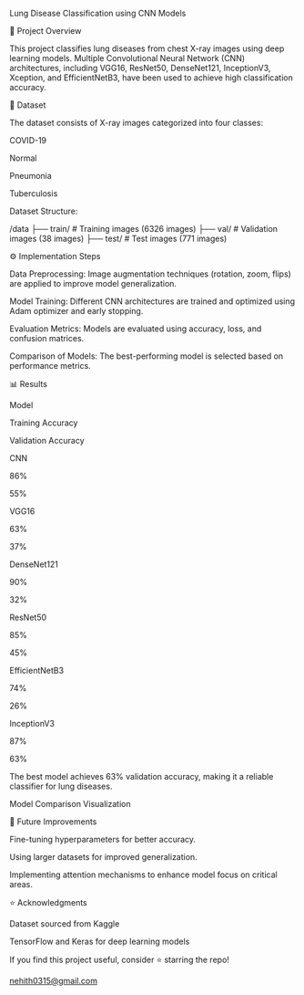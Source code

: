 Lung Disease Classification using CNN Models

📌 Project Overview

This project classifies lung diseases from chest X-ray images using deep learning models. Multiple Convolutional Neural Network (CNN) architectures, including VGG16, ResNet50, DenseNet121, InceptionV3, Xception, and EfficientNetB3, have been used to achieve high classification accuracy.

📂 Dataset

The dataset consists of X-ray images categorized into four classes:

COVID-19

Normal

Pneumonia

Tuberculosis

Dataset Structure:

/data
   ├── train/       # Training images (6326 images)
   ├── val/         # Validation images (38 images)
   ├── test/        # Test images (771 images)

⚙️ Implementation Steps

Data Preprocessing: Image augmentation techniques (rotation, zoom, flips) are applied to improve model generalization.

Model Training: Different CNN architectures are trained and optimized using Adam optimizer and early stopping.

Evaluation Metrics: Models are evaluated using accuracy, loss, and confusion matrices.

Comparison of Models: The best-performing model is selected based on performance metrics.

📊 Results

Model

Training Accuracy

Validation Accuracy

CNN

86%

55%

VGG16

63%

37%

DenseNet121

90%

32%

ResNet50

85%

45%

EfficientNetB3

74%

26%

InceptionV3

87%

63%

The best model achieves 63% validation accuracy, making it a reliable classifier for lung diseases.

Model Comparison Visualization



📌 Future Improvements

Fine-tuning hyperparameters for better accuracy.

Using larger datasets for improved generalization.

Implementing attention mechanisms to enhance model focus on critical areas.




⭐ Acknowledgments

Dataset sourced from Kaggle

TensorFlow and Keras for deep learning models

If you find this project useful, consider ⭐ starring the repo!

nehith0315@gmail.com
